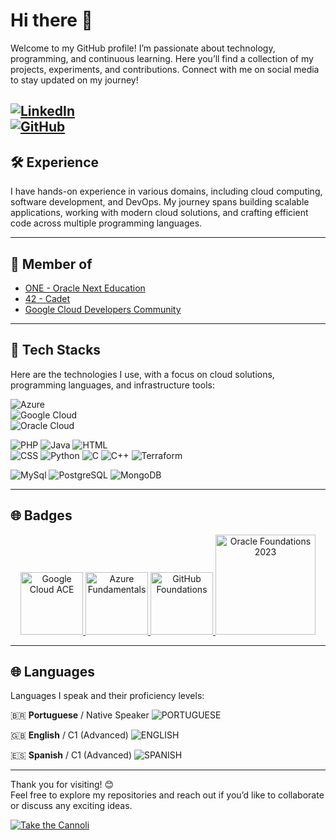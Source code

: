 # Hi there 👋  
Welcome to my GitHub profile! I’m passionate about technology, programming, and continuous learning. Here you’ll find a collection of my projects, experiments, and contributions.
Connect with me on social media to stay updated on my journey!  

[![LinkedIn](https://img.shields.io/badge/LinkedIn-0A66C2?style=for-the-badge&logo=linkedin&logoColor=white)](https://www.linkedin.com/in/viniciusarturvieira/)  
[![GitHub](https://img.shields.io/badge/GitHub-181717?style=for-the-badge&logo=github&logoColor=white)](https://github.com/viniartur)
---

## 🛠 Experience  
I have hands-on experience in various domains, including cloud computing, software development, and DevOps. My journey spans building scalable applications, working with modern cloud solutions, and crafting efficient code across multiple programming languages.  

---

## 🌟 Member of  
- [ONE - Oracle Next Education](https://www.oracle.com/br/education/oracle-next-education/)  
- [42 - Cadet](https://42sp.org.br/)  
- [Google Cloud Developers Community](https://www.cloudskillsboost.google/public_profiles/1749ec2f-f110-4977-a7ad-31db308a2c0f)  

---

## 🚀 Tech Stacks  
Here are the technologies I use, with a focus on cloud solutions, programming languages, and infrastructure tools:  


![Azure](https://img.shields.io/badge/Azure-0078D4?style=for-the-badge&logo=microsoftazure&logoColor=white)  
![Google Cloud](https://img.shields.io/badge/Google%20Cloud-4285F4?style=for-the-badge&logo=googlecloud&logoColor=white)  
![Oracle Cloud](https://img.shields.io/badge/Oracle%20Cloud-F80000?style=for-the-badge&logo=oracle&logoColor=white) 

![PHP](https://img.shields.io/badge/PHP-777BB4?style=for-the-badge&logo=php&logoColor=white)  ![Java](https://img.shields.io/badge/Java-007396?style=for-the-badge&logo=java&logoColor=white)  ![HTML](https://img.shields.io/badge/HTML-E34F26?style=for-the-badge&logo=html5&logoColor=white)  
![CSS](https://img.shields.io/badge/CSS-1572B6?style=for-the-badge&logo=css3&logoColor=white)  ![Python](https://img.shields.io/badge/Python-3776AB?style=for-the-badge&logo=python&logoColor=white)  ![C](https://img.shields.io/badge/C-A8B9CC?style=for-the-badge&logo=c&logoColor=white)  ![C++](https://img.shields.io/badge/C++-00599C?style=for-the-badge&logo=cplusplus&logoColor=white) ![Terraform](https://img.shields.io/badge/Terraform-623CE4?style=for-the-badge&logo=terraform&logoColor=white) 

![MySql](https://img.shields.io/badge/MySQL-4479A1?style=for-the-badge&logo=mysql&logoColor=white) ![PostgreSQL](https://img.shields.io/badge/PostgreSQL-4169E1?style=for-the-badge&logo=postgresql&logoColor=white) ![MongoDB](https://img.shields.io/badge/MongoDB-47A248?style=for-the-badge&logo=mongodb&logoColor=white)

---
## 🌐 Badges 

<p align="center">
  <a href="https://www.credly.com/badges/7975edff-156c-4d38-9882-5a2491892fbc/public_url">
    <img src="https://images.credly.com/size/340x340/images/08096465-cbfc-4c3e-93e5-93c5aa61f23e/image.png" width="100" alt="Google Cloud ACE"/>
  </a>
  <a href="https://www.credly.com/badges/f988abee-1898-43ee-b068-78f8824f8e8e/public_url">
    <img src="https://images.credly.com/size/340x340/images/be8fcaeb-c769-4858-b567-ffaaa73ce8cf/image.png" width="100" alt="Azure Fundamentals"/>
  </a>
  <a href="https://www.credly.com/badges/024d0122-724d-4c5a-bd83-cfe3c4b7a073/public_url">
    <img src="https://images.credly.com/size/340x340/images/024d0122-724d-4c5a-bd83-cfe3c4b7a073/image.png" width="100" alt="GitHub Foundations"/>
  </a>
  <a href="https://catalog-education.oracle.com/ords/certview/sharebadge?id=E57857D39CF809BC974D2030239F39C52B5D745C764D5A6ED4231623FA970060">
    <img src="https://brm-workforce.oracle.com/pdf/certview/images/OCIF2023CA.png" width="160" alt="Oracle Foundations 2023"/>
  </a>
</p>

---

## 🌐 Languages  
Languages I speak and their proficiency levels:  

🇧🇷 **Portuguese** / Native Speaker  ![PORTUGUESE](https://img.shields.io/badge/Language-Português-informational?style=for-the-badge)

🇬🇧 **English** / C1 (Advanced)  ![ENGLISH](https://img.shields.io/badge/Language-English-informational?style=for-the-badge)

🇪🇸 **Spanish** / C1 (Advanced) ![SPANISH](https://img.shields.io/badge/Language-Español-informational?style=for-the-badge) 

---

Thank you for visiting! 😊  
Feel free to explore my repositories and reach out if you’d like to collaborate or discuss any exciting ideas.


[![Take the Cannoli](https://clip.cafe/img400/take-the-cannoli.jpg)](https://clip.cafe/the-godfather-1972/take-the-cannoli/)

